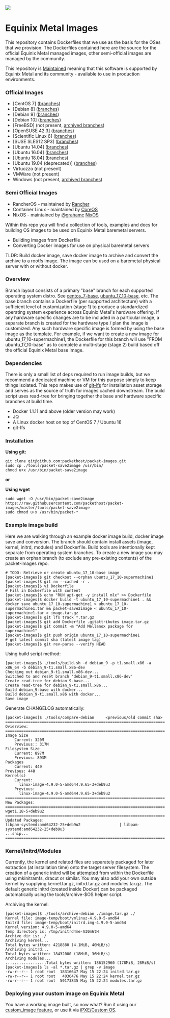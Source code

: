 ![](https://img.shields.io/badge/Stability-Maintained-green.svg)

# Equinix Metal Images

This repository contains Dockerfiles that we use as the basis for the OSes that we provision. The Dockerfiles contained here are the source for the official Equinix Metal managed images, other semi-official images are managed by the community.

This repository is [Maintained](https://github.com/packethost/standards/blob/master/maintained-statement.md) meaning that this software is supported by Equinix Metal and its community - available to use in production environments.

### Official Images
- [CentOS 7] ([branches](https://github.com/packethost/packet-images/branches/all?query=centos7-))
- [Debian 8] ([branches](https://github.com/packethost/packet-images/branches/all?query=debian8-))
- [Debian 9] ([branches](https://github.com/packethost/packet-images/branches/all?query=debian9-))
- [Debian 10] ([branches](https://github.com/packethost/packet-images/branches/all?query=debian10-))
- [FreeBSD] (not present, [archived branches](https://github.com/packethost/packet-images/branches/all?query=freebsd))
- [OpenSUSE 42.3] ([branches](https://github.com/packethost/packet-images/branches/all?query=opensuse))
- [Scientific Linux 6] ([branches](https://github.com/packethost/packet-images/branches/all?query=scientific))
- [SUSE SLES12 SP3] ([branches](https://github.com/packethost/packet-images/branches/all?query=suse_sles))
- [Ubuntu 14.04] ([branches](https://github.com/packethost/packet-images/branches/all?query=ubuntu_14_04))
- [Ubuntu 16.04] ([branches](https://github.com/packethost/packet-images/branches/all?query=ubuntu_16_04))
- [Ubuntu 18.04] ([branches](https://github.com/packethost/packet-images/branches/all?query=ubuntu_18_04))
- [Ubuntu 19.04 (deprecated)] ([branches](https://github.com/packethost/packet-images/branches/all?query=ubuntu_19_04))
- Virtuozzo (not present)
- VMWare (not present)
- Windows (not present, [archived branches](https://github.com/packethost/packet-images/branches/all?query=windows))

### Semi Official Images
- RancherOS - maintained by [Rancher](https://github.com/rancher)
- Container Linux - maintained by [CoreOS](https://github.com/coreos)
- NixOS - maintained by [@grahamc](https://github.com/grahamc) [NixOS](https://github.com/grahamc/packet-provision-nixos-ipxe)


Within this repo you will find a collection of tools, examples and docs for building OS images to be used on Equinix Metal baremetal servers.

  - Building images from Dockerfile
  - Converting Docker images for use on physical baremetal servers

TLDR:  Build docker image, save docker image to archive and convert the archive to a rootfs
image. The image can be used on a baremetal physical server with or without docker.

### Overview
Branch layout consists of a primary "base" branch for each supported operating system distro. See [centos\_7-base](https://github.com/packethost/packet-images/blob/centos_7-base/x86_64/Dockerfile), [ubuntu\_17\_10-base](https://github.com/packethost/packet-images/blob/ubuntu_17_10-base/x86_64/Dockerfile), etc. The base branch contains a Dockerfile (per supported architecture) with a sufficient level of customization (stage 1) to produce a standardized operating system experience across Equinix Metal's hardware offering. If any hardware specific changes are to be included in a particular image, a separate branch is created for the hardware type / plan the image is customized. Any such hardware specific image is formed by using the base image as the template. For example, if we want to create a new image for ubuntu_17_10-supermachine1, the Dockerfile for this branch will use "FROM ubuntu_17_10-base" as to complete a multi-stage (stage 2) build based off the official Equinix Metal base image.

### Dependencies
There is only a small list of deps required to run image builds, but we recommend a dedicated
machine or VM for this purpose simply to keep things isolated. This repo makes use of [git-lfs](https://git-lfs.github.com/) for installation asset storage and serves as the source of truth for images cached downstream. The build script uses read-tree for bringing together the base and hardware specific branches at build time.

 - Docker 1.1.11 and above (older version may work)
 - JQ
 - A Linux docker host on top of CentOS 7 / Ubuntu 16
 - git-lfs

### Installation
**Using git:**

    git clone git@github.com:packethost/packet-images.git
    sudo cp ./tools/packet-save2image /usr/bin/
    chmod u+x /usr/bin/packet-save2image

**or**

**Using wget**

    sudo wget -O /usr/bin/packet-save2image https://raw.githubusercontent.com/packethost/packet-images/master/tools/packet-save2image
    sudo chmod u+x /usr/bin/packet-*

### Example image build
Here we are walking through an example docker image build, docker image save and conversion.
The branch should contain install assets (image, kernel, initrd, modules) and Dockerfile.
Build tools are intentionally kept separate from operating system branches.
To create a new image you may create an orphan branch (to exclude any pre-existing contents) of the packet-images repo.

    # TODO: Retrieve or create ubuntu_17_10-base image
    [packet-images]$ git checkout --orphan ubuntu_17_10-supermachine1
    [packet-images]$ git rm --cached -r .
    [packet-images]$ vi Dockerfile
    # Fill in Dockerfile with content
    [packet-images]$ echo "RUN apt-get -y install mlx" >> Dockerfile
    [packet-images]$ docker build -t ubuntu_17_10-supermachine1 . && docker save ubuntu_17_10-supermachine1 > ubuntu_17_10-supermachine1.tar && packet-save2image < ubuntu_17_10-supermachine1.tar > image.tar.gz
    [packet-images]$ git lfs track *.tar.gz
    [packet-images]$ git add Dockerfile .gitattributes image.tar.gz
    [packet-images]$ git commit -m "Add Mellanox package for supermachine1"
    [packet-images]$ git push origin ubuntu_17_10-supermachine1
    # get latest commit sha (latest image tag)
    [packet-images]$ git rev-parse --verify HEAD

Using build script method:

    [packet-images]$ ./tools/build.sh -d debian_9 -p t1.small.x86 -a x86_64 -b debian_9-t1.small.x86-dev
    Checking out debian_9-t1.small.x86-dev...
    Switched to and reset branch 'debian_9-t1.small.x86-dev'
    Create read-tree for debian_9-base...
    Create read-tree for debian_9-t1.small.x86...
    Build debian_9-base with docker...
    Build debian_9-t1.small.x86 with docker...
    Save image

Generate CHANGELOG automatically:

    [packet-images]$ ./tools/compare-debian     <previous/old commit sha>
    ======================================================================
    Ovierview:
    ======================================================================
    Image Size
        Current: 320M
        Previous:: 317M
    Filesystem Size
        Current: 897M
        Previous: 893M
    Packages
        Current: 449
    Previous: 448
    Kernel(s)
        Current:
          linux-image-4.9.0-5-amd644.9.65-3+deb9u3
        Previous:
          linux-image-4.9.0-5-amd644.9.65-3+deb9u2
    ======================================================================
    New Packages:
    ======================================================================
    wget1.18-5+deb9u2
    ======================================================================
    Updated Packages:
    libpam-systemd:amd64232-25+deb9u2			      |	libpam-systemd:amd64232-25+deb9u3
    ...snip...
    ======================================================================

### Kernel/Initrd/Modules
Currently, the kernel and related files are separately packaged for later extraction (at installation time) onto the target server filesystem.
The creation of a generic initrd will be attempted from within the Dockerfile using mkinitramfs, dracut or similar.
You may also add your own outside kernel by supplying kernel.tar.gz, initrd.tar.gz and modules.tar.gz.
The default generic initrd (created inside Docker) can be packaged automatically using the tools/archive-$OS helper script.

Archiving the kernel:

    [packet-images]$ ./tools/archive-debian ./image.tar.gz ./
    Kernel file: image-temp/boot/vmlinuz-4.9.0-5-amd64
    Initrd file: image-temp/boot/initrd.img-4.9.0-5-amd64
    Kernel version: 4.9.0-5-amd64
    Temp directory is: /tmp/initrd4me-AI0m6tH
    Archive dir is: ./
    Archiving kernel...
    Total bytes written: 4218880 (4.1MiB, 40MiB/s)
    Archiving initrd...
    Total bytes written: 18432000 (18MiB, 36MiB/s)
    Archiving modules...
    ..................Total bytes written: 186152960 (178MiB, 28MiB/s)
    [packet-images]$ ls -al *.tar.gz | grep -v image
    -rw-r--r-- 1 root root  18316647 May 15 22:24 initrd.tar.gz
    -rw-r--r-- 1 root root   4036476 May 15 22:24 kernel.tar.gz
    -rw-r--r-- 1 root root  50173835 May 15 22:24 modules.tar.gz

### Deploying your custom image on Equinix Metal
You have a working image built, so now what?
Run it using our [custom_image feature](https://metal.equinix.com/developers/docs/operating-systems/custom-images/#deploying-a-custom-image), or use it via [iPXE/Custom OS](https://metal.equinix.com/developers/docs/operating-systems/custom-ipxe/).
